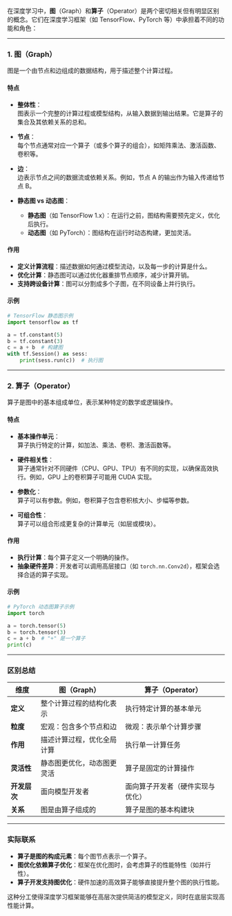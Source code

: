 在深度学习中，**图**（Graph）和**算子**（Operator）是两个密切相关但有明显区别的概念。它们在深度学习框架（如 TensorFlow、PyTorch 等）中承担着不同的功能和角色：

---

### 1. **图（Graph）**
图是一个由节点和边组成的数据结构，用于描述整个计算过程。

#### 特点
- **整体性**：  
  图表示一个完整的计算过程或模型结构，从输入数据到输出结果。它是算子的集合及其依赖关系的总和。

- **节点**：  
  每个节点通常对应一个算子（或多个算子的组合），如矩阵乘法、激活函数、卷积等。

- **边**：  
  边表示节点之间的数据流或依赖关系。例如，节点 A 的输出作为输入传递给节点 B。

- **静态图 vs 动态图**：
  - **静态图**（如 TensorFlow 1.x）：在运行之前，图结构需要预先定义，优化后执行。
  - **动态图**（如 PyTorch）：图结构在运行时动态构建，更加灵活。

#### 作用
- **定义计算流程**：描述数据如何通过模型流动，以及每一步的计算是什么。
- **优化计算**：静态图可以通过优化器重排节点顺序，减少计算开销。
- **支持跨设备计算**：图可以分割成多个子图，在不同设备上并行执行。

#### 示例
```python
# TensorFlow 静态图示例
import tensorflow as tf

a = tf.constant(5)
b = tf.constant(3)
c = a + b  # 构建图
with tf.Session() as sess:
    print(sess.run(c))  # 执行图
```

---

### 2. **算子（Operator）**
算子是图中的基本组成单位，表示某种特定的数学或逻辑操作。

#### 特点
- **基本操作单元**：  
  算子执行特定的计算，如加法、乘法、卷积、激活函数等。

- **硬件相关性**：  
  算子通常针对不同硬件（CPU、GPU、TPU）有不同的实现，以确保高效执行。例如，GPU 上的卷积算子可能用 CUDA 实现。

- **参数化**：  
  算子可以有参数。例如，卷积算子包含卷积核大小、步幅等参数。

- **可组合性**：  
  算子可以组合形成更复杂的计算单元（如层或模块）。

#### 作用
- **执行计算**：每个算子定义一个明确的操作。
- **抽象硬件差异**：开发者可以调用高层接口（如 `torch.nn.Conv2d`），框架会选择合适的算子实现。

#### 示例
```python
# PyTorch 动态图算子示例
import torch

a = torch.tensor(5)
b = torch.tensor(3)
c = a + b  # "+" 是一个算子
print(c)
```

---

### 区别总结

| **维度**          | **图（Graph）**                          | **算子（Operator）**                  |
|--------------------|------------------------------------------|---------------------------------------|
| **定义**           | 整个计算过程的结构化表示                | 执行特定计算的基本单元               |
| **粒度**           | 宏观：包含多个节点和边                  | 微观：表示单个计算步骤               |
| **作用**           | 描述计算过程，优化全局计算              | 执行单一计算任务                     |
| **灵活性**         | 静态图更优化，动态图更灵活              | 算子是固定的计算操作                 |
| **开发层次**       | 面向模型开发者                         | 面向算子开发者（硬件实现与优化）     |
| **关系**           | 图是由算子组成的                       | 算子是图的基本构建块                 |

---

### 实际联系
- **算子是图的构成元素**：每个图节点表示一个算子。
- **图优化依赖算子优化**：框架在优化图时，会考虑算子的性能特性（如并行性）。
- **算子开发支持图优化**：硬件加速的高效算子能够直接提升整个图的执行性能。

这种分工使得深度学习框架能够在高层次提供简洁的模型定义，同时在底层实现高性能计算。
